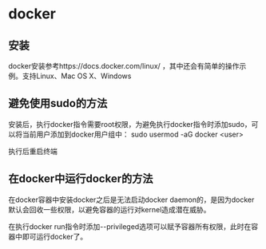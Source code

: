 # docker

## 安装

docker安装参考https://docs.docker.com/linux/ ，其中还会有简单的操作示例。支持Linux、Mac OS X、Windows

## 避免使用sudo的方法

安装后，执行docker指令需要root权限，为避免执行docker指令时添加sudo，可以将当前用户添加到docker用户组中：
sudo usermod -aG docker \<user\>

执行后重启终端

## 在docker中运行docker的方法

在docker容器中安装docker之后是无法启动docker daemon的，是因为docker默认会回收一些权限，以避免容器的运行对kernel造成潜在威胁。

在执行docker run指令时添加--privileged选项可以赋予容器所有权限，此时在容器中即可运行docker了。
